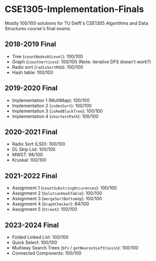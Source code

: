 # CSE1305-Implementation-Finals
Mostly 100/100 solutions for TU Delft's CSE1305 Algorithms and Data Structures course's final exams

## 2018-2019 Final
- Tree (`countNodesAtLevel`): 100/100
- Graph (`countVertices`): 100/100 (Note: iterative DFS doesn't work?)
- Radix sort (`radixSortMSD`): 100/100
- Hash table: 100/100

## 2019-2020 Final
- Implementation 1 (MulitMap): 100/100
- Implementation 2 (`indexSort`): 100/100
- Implementation 3 (`isRedBlackTree`): 100/100
- Implementation 4 (`shortestPath`): 100/100

## 2020-2021 Final
- Radix Sort (LSD): 100/100
- DL Skip List: 100/100
- MWST: 98/100
- Kruskal: 100/100

## 2021-2022 Final
- Assignment 1 (`countSubstringOccurences`): 100/100
- Assignment 2 (`SolutionHashTable`): 100/100
- Assignment 3 (`mergeSortBottomUp`): 100/100
- Assignment 4 (`GraphChecker`): 84/100
- Assignment 5 (`Street`): 100/100

## 2023-2024 Final
- Folded Linked List: 100/100
- Quick Select: 100/100
- Multiway Search Trees (`bfs` / `getNearestLeftCousin`): 100/100
- Connected Components: 100/100
